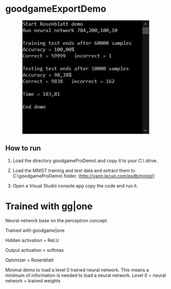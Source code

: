 # goodgameExportDemo

<p align="center">
<img src="https://raw.githubusercontent.com/grensen/goodgameExportDemo/master/figure1.png">
</p>

## How to run 
1. Load the directory goodgameProDemo\ and copy it to your C:\ drive.

2. Load the MNIST training and test data and extract them to C:\goodgameProDemo\ folder.
(http://yann.lecun.com/exdb/mnist/)

3. Open a Visual Studio console app copy the code and run it.


# Trained with gg|one
Neural network base on the perceptron concept.

Trained with goodgame|one 

Hidden activation = ReLU

Output activation = softmax

Optimizer = Rosenblatt

Minimal demo to load a level 0 trained neural network.
This means a minimum of information is needed to load a neural network.
Level 0 = neural network + trained weights

